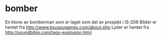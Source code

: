 bomber
======

En klone av bomberman som er laget som del av prosjekt i IS-206
Bilder er hentet fra http://www.kousougames.com/about.php
Lyder er hentet fra http://soundbible.com/tags-explosion.html
